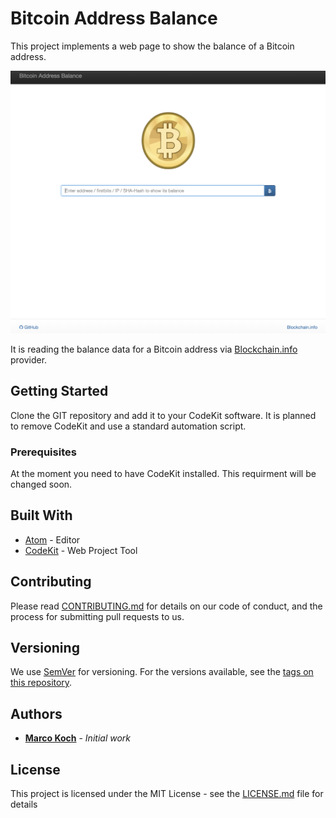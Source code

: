 # Bitcoin Address Balance

This project implements a web page to show the balance of a Bitcoin address.

![main](./doc/main.png)

It is reading the balance data for a Bitcoin address via [Blockchain.info](https://blockchain.info) provider.

## Getting Started

Clone the GIT repository and add it to your CodeKit software. It is planned
to remove CodeKit and use a standard automation script.

### Prerequisites

At the moment you need to have CodeKit installed. This requirment will be
changed soon.

## Built With

* [Atom](https://atom.io/) - Editor
* [CodeKit](https://codekitapp.com/) - Web Project Tool

## Contributing

Please read [CONTRIBUTING.md](https://gist.github.com/PurpleBooth/b24679402957c63ec426) for details on our code of conduct, and the process for submitting pull requests to us.

## Versioning

We use [SemVer](http://semver.org/) for versioning. For the versions available, see the [tags on this repository](https://github.com/your/project/tags).

## Authors

* **[Marco Koch](https://github.com/markoch)** - *Initial work*

## License

This project is licensed under the MIT License - see the [LICENSE.md](LICENSE.md) file for details
